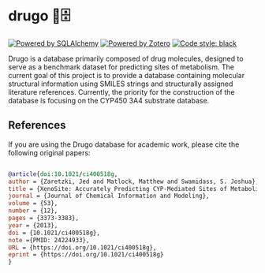 # drugo 💊🗄️

[![Powered by SQLAlchemy](https://img.shields.io/badge/powered%20by-SQLAlchemy-red.svg)](https://github.com/sqlalchemy/sqlalchemy)
[![Powered by Zotero](https://img.shields.io/badge/powered%20by-Zotero-red.svg)](https://github.com/zotero/zotero)
[![Code style: black](https://img.shields.io/badge/code%20style-black-000000.svg)](https://github.com/psf/black)


<!--
[![Powered by Zotero](https://img.shields.io/badge/powered%20by-Zotero-red.svg)](https://github.com/zotero/zotero)
[![Powered by Pyzotero](https://img.shields.io/badge/powered%20by-Pyzotero-red.svg)](https://github.com/urschrei/pyzotero)
[![download](https://img.shields.io/github/downloads/jcwang587/xdatbus/total)](https://github.com/jcwang587/xdatbus/releases)
-->

Drugo is a database primarily composed of drug molecules, designed to serve as a benchmark dataset for predicting sites of metabolism. The current goal of this project is to provide a database containing molecular structural information using SMILES strings and structurally assigned literature references. Currently, the priority for the construction of the database is focusing on the CYP450 3A4 substrate database.

## References

If you are using the Drugo database for academic work, please cite the following original papers:

```bibtex

@article{doi:10.1021/ci400518g,
author = {Zaretzki, Jed and Matlock, Matthew and Swamidass, S. Joshua},
title = {XenoSite: Accurately Predicting CYP-Mediated Sites of Metabolism with Neural Networks},
journal = {Journal of Chemical Information and Modeling},
volume = {53},
number = {12},
pages = {3373-3383},
year = {2013},
doi = {10.1021/ci400518g},
note ={PMID: 24224933},
URL = {https://doi.org/10.1021/ci400518g},
eprint = {https://doi.org/10.1021/ci400518g}
}
```
